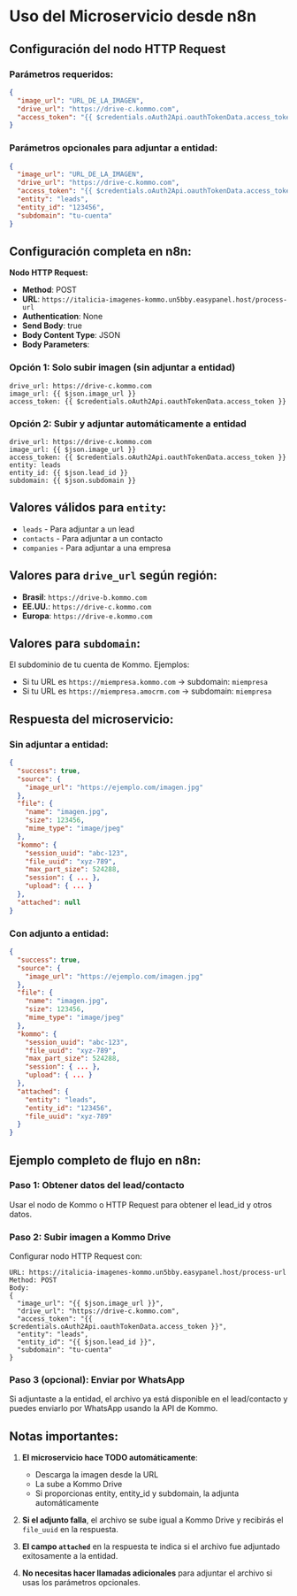 # Uso del Microservicio desde n8n

## Configuración del nodo HTTP Request

### Parámetros requeridos:

```json
{
  "image_url": "URL_DE_LA_IMAGEN",
  "drive_url": "https://drive-c.kommo.com",
  "access_token": "{{ $credentials.oAuth2Api.oauthTokenData.access_token }}"
}
```

### Parámetros opcionales para adjuntar a entidad:

```json
{
  "image_url": "URL_DE_LA_IMAGEN",
  "drive_url": "https://drive-c.kommo.com",
  "access_token": "{{ $credentials.oAuth2Api.oauthTokenData.access_token }}",
  "entity": "leads",
  "entity_id": "123456",
  "subdomain": "tu-cuenta"
}
```

## Configuración completa en n8n:

**Nodo HTTP Request:**
- **Method**: POST
- **URL**: `https://italicia-imagenes-kommo.un5bby.easypanel.host/process-url`
- **Authentication**: None
- **Send Body**: true
- **Body Content Type**: JSON
- **Body Parameters**:

### Opción 1: Solo subir imagen (sin adjuntar a entidad)

```
drive_url: https://drive-c.kommo.com
image_url: {{ $json.image_url }}
access_token: {{ $credentials.oAuth2Api.oauthTokenData.access_token }}
```

### Opción 2: Subir y adjuntar automáticamente a entidad

```
drive_url: https://drive-c.kommo.com
image_url: {{ $json.image_url }}
access_token: {{ $credentials.oAuth2Api.oauthTokenData.access_token }}
entity: leads
entity_id: {{ $json.lead_id }}
subdomain: {{ $json.subdomain }}
```

## Valores válidos para `entity`:

- `leads` - Para adjuntar a un lead
- `contacts` - Para adjuntar a un contacto
- `companies` - Para adjuntar a una empresa

## Valores para `drive_url` según región:

- **Brasil**: `https://drive-b.kommo.com`
- **EE.UU.**: `https://drive-c.kommo.com`
- **Europa**: `https://drive-e.kommo.com`

## Valores para `subdomain`:

El subdominio de tu cuenta de Kommo. Ejemplos:
- Si tu URL es `https://miempresa.kommo.com` → subdomain: `miempresa`
- Si tu URL es `https://miempresa.amocrm.com` → subdomain: `miempresa`

## Respuesta del microservicio:

### Sin adjuntar a entidad:

```json
{
  "success": true,
  "source": {
    "image_url": "https://ejemplo.com/imagen.jpg"
  },
  "file": {
    "name": "imagen.jpg",
    "size": 123456,
    "mime_type": "image/jpeg"
  },
  "kommo": {
    "session_uuid": "abc-123",
    "file_uuid": "xyz-789",
    "max_part_size": 524288,
    "session": { ... },
    "upload": { ... }
  },
  "attached": null
}
```

### Con adjunto a entidad:

```json
{
  "success": true,
  "source": {
    "image_url": "https://ejemplo.com/imagen.jpg"
  },
  "file": {
    "name": "imagen.jpg",
    "size": 123456,
    "mime_type": "image/jpeg"
  },
  "kommo": {
    "session_uuid": "abc-123",
    "file_uuid": "xyz-789",
    "max_part_size": 524288,
    "session": { ... },
    "upload": { ... }
  },
  "attached": {
    "entity": "leads",
    "entity_id": "123456",
    "file_uuid": "xyz-789"
  }
}
```

## Ejemplo completo de flujo en n8n:

### Paso 1: Obtener datos del lead/contacto
Usar el nodo de Kommo o HTTP Request para obtener el lead_id y otros datos.

### Paso 2: Subir imagen a Kommo Drive
Configurar nodo HTTP Request con:
```
URL: https://italicia-imagenes-kommo.un5bby.easypanel.host/process-url
Method: POST
Body:
{
  "image_url": "{{ $json.image_url }}",
  "drive_url": "https://drive-c.kommo.com",
  "access_token": "{{ $credentials.oAuth2Api.oauthTokenData.access_token }}",
  "entity": "leads",
  "entity_id": "{{ $json.lead_id }}",
  "subdomain": "tu-cuenta"
}
```

### Paso 3 (opcional): Enviar por WhatsApp
Si adjuntaste a la entidad, el archivo ya está disponible en el lead/contacto y puedes enviarlo por WhatsApp usando la API de Kommo.

## Notas importantes:

1. **El microservicio hace TODO automáticamente**:
   - Descarga la imagen desde la URL
   - La sube a Kommo Drive
   - Si proporcionas entity, entity_id y subdomain, la adjunta automáticamente

2. **Si el adjunto falla**, el archivo se sube igual a Kommo Drive y recibirás el `file_uuid` en la respuesta.

3. **El campo `attached`** en la respuesta te indica si el archivo fue adjuntado exitosamente a la entidad.

4. **No necesitas hacer llamadas adicionales** para adjuntar el archivo si usas los parámetros opcionales.
